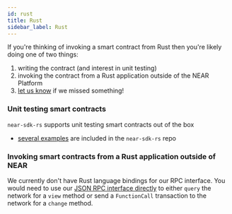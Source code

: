 ```yaml
---
id: rust
title: Rust
sidebar_label: Rust
---
```


If you're thinking of invoking a smart contract from Rust then you're likely doing one of two things:

1. writing the contract (and interest in unit testing)
2. invoking the contract from a Rust application outside of the NEAR Platform
3. [let us know](http://near.chat) if we missed something!

### Unit testing smart contracts

`near-sdk-rs` supports unit testing smart contracts out of the box

- [several examples](https://github.com/near/near-sdk-rs/tree/master/examples) are included in the `near-sdk-rs` repo

<!-- - *** Temporarily removed until workshop is updated and republished ***

In 2019 we held a workshop called [MapReduce with Asynchronous Smart Contracts](https://github.com/nearprotocol/workshop) that included 3 exercises of increasing difficulty and a challenge.  Solutions to the 3 exercises include unit tests. -->

### Invoking smart contracts from a Rust application outside of NEAR

We currently don't have Rust language bindings for our RPC interface.  You would need to use our [JSON RPC interface directly](/docs/interaction/rpc) to either `query` the network for a `view` method or send a `FunctionCall` transaction to the network for a `change` method.
